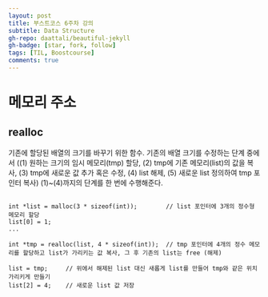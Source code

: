 ```yaml
---
layout: post
title: 부스트코스 6주차 강의
subtitle: Data Structure
gh-repo: daattali/beautiful-jekyll
gh-badge: [star, fork, follow]
tags: [TIL, Boostcourse]
comments: true
---
```


# 메모리 주소
## realloc
기존에 할당된 배열의 크기를 바꾸기 위한 함수. 기존의 배열 크기를 수정하는 단계 중에서 ((1) 원하는 크기의 임시 메모리(tmp) 할당, (2) tmp에 기존 메모리(list)의 값을 복사,
(3) tmp에 새로운 값 추가 혹은 수정, (4) list 해제, (5) 새로운 list 정의하여 tmp 포인터 복사) (1)~(4)까지의 단계를 한 번에 수행해준다.

<pre><code>
int *list = malloc(3 * sizeof(int));        // list 포인터에 3개의 정수형 메모리 할당  
list[0] = 1;
...

int *tmp = realloc(list, 4 * sizeof(int));  // tmp 포인터에 4개의 정수 메모리를 할당하고 list가 가리키는 값 복사, 그 후 기존의 list는 free (해제)

list = tmp;     // 위에서 해제된 list 대신 새롭게 list를 만들어 tmp와 같은 위치 가리키게 만들기
list[2] = 4;    // 새로운 list 값 저장
</code></pre>